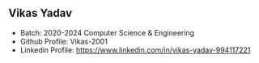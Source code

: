 ## Vikas Yadav
- Batch: 2020-2024 Computer Science & Engineering
- Github Profile: Vikas-2001
- Linkedin Profile: https://www.linkedin.com/in/vikas-yadav-994117221
